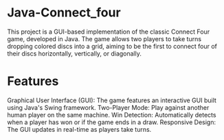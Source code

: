 # Java-Connect_four
This project is a GUI-based implementation of the classic Connect Four game, developed in Java. The game allows two players to take turns dropping colored discs into a grid, aiming to be the first to connect four of their discs horizontally, vertically, or diagonally.
<br>
# Features
Graphical User Interface (GUI): The game features an interactive GUI built using Java's Swing framework.
Two-Player Mode: Play against another human player on the same machine.
Win Detection: Automatically detects when a player has won or if the game ends in a draw.
Responsive Design: The GUI updates in real-time as players take turns.
